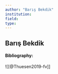```yaml
---
author: "Barış Bekdik"
institution:
field:
type:
---
```


## Barış Bekdik
#### Bibliography:

![[@Thuesen2019-fv]]